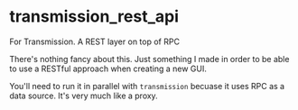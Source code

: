 # transmission_rest_api

For Transmission. A REST layer on top of RPC

There's nothing fancy about this. Just something I made in order to be able to use a RESTful approach when creating a new GUI.

You'll need to run it in parallel with `transmission` becuase it uses RPC as a data source. It's very much like a proxy.
